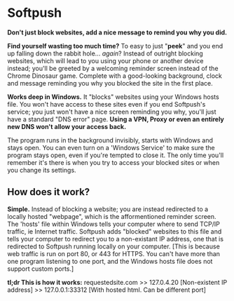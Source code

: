 
# Softpush
**Don't just block websites, add a nice message to remind you why you did.**

**Find yourself wasting too much time?** To easy to just "**peek**" and you end up falling down the rabbit hole... *again*?
Instead of outright blocking websites, which will lead to you using your phone or another device instead; you'll be greeted by a welcoming reminder screen instead of the Chrome Dinosaur game.
Complete with a good-looking background, clock and message reminding you why you blocked the site in the first place.

**Works deep in Windows.** It "blocks" websites using your Windows hosts file. You won't have access to these sites even if you end Softpush's service; you just won't have a nice screen reminding you why, you'll just have a standard "DNS error" page. **Using a VPN, Proxy or even an entirely new DNS won't allow your access back.**

The program runs in the background invisibly, starts with Windows and stays open. You can even turn on a 'Windows Service' to make sure the program stays open, even if you're tempted to close it.
The only time you'll remember it's there is when you try to access your blocked sites or when you change its settings.

## How does it work?
**Simple.**
Instead of blocking a website; you are instead redirected to a locally hosted "webpage", which is the afformentioned reminder screen.
The 'hosts' file within Windows tells your computer where to send TCP/IP traffic, ie Internet traffic.
Softpush adds "blocked" websites to this file and tells your computer to redirect you to a non-existant IP address, one that is redirected to Softpush running locally on your computer. [This is because web traffic is run on port 80, or 443 for HTTPS. You can't have more than one program listening to one port, and the Windows hosts file does not support custom ports.]

**tl;dr This is how it works:**
requestedsite<span></span>.com >> 127.0.4.20 [Non-existent IP address] >> 127.0.0.1:33312 [With hosted html. Can be different port]
